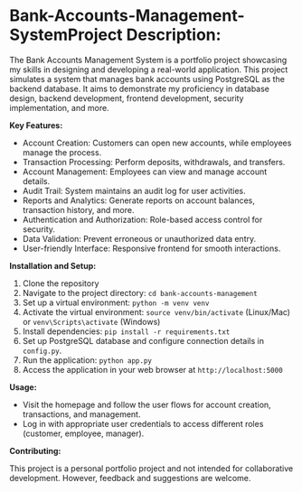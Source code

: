 # Bank-Accounts-Management-System**Project Description:**

The Bank Accounts Management System is a portfolio project showcasing my skills in designing and developing a real-world application. This project simulates a system that manages bank accounts using PostgreSQL as the backend database. It aims to demonstrate my proficiency in database design, backend development, frontend development, security implementation, and more.

**Key Features:**

- Account Creation: Customers can open new accounts, while employees manage the process.
- Transaction Processing: Perform deposits, withdrawals, and transfers.
- Account Management: Employees can view and manage account details.
- Audit Trail: System maintains an audit log for user activities.
- Reports and Analytics: Generate reports on account balances, transaction history, and more.
- Authentication and Authorization: Role-based access control for security.
- Data Validation: Prevent erroneous or unauthorized data entry.
- User-friendly Interface: Responsive frontend for smooth interactions.

**Installation and Setup:**

1. Clone the repository
2. Navigate to the project directory: `cd bank-accounts-management`
3. Set up a virtual environment: `python -m venv venv`
4. Activate the virtual environment: `source venv/bin/activate` (Linux/Mac) or `venv\Scripts\activate` (Windows)
5. Install dependencies: `pip install -r requirements.txt`
6. Set up PostgreSQL database and configure connection details in `config.py`.
7. Run the application: `python app.py`
8. Access the application in your web browser at `http://localhost:5000`

**Usage:**

- Visit the homepage and follow the user flows for account creation, transactions, and management.
- Log in with appropriate user credentials to access different roles (customer, employee, manager).

**Contributing:**

This project is a personal portfolio project and not intended for collaborative development. However, feedback and suggestions are welcome.













































